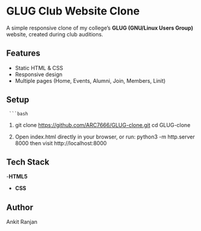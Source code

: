 # GLUG Club Website Clone

A simple responsive clone of my college’s **GLUG (GNU/Linux Users Group)** website, created during club auditions.

## Features
- Static HTML & CSS  
- Responsive design  
- Multiple pages (Home, Events, Alumni, Join, Members, Linit)  

## Setup
     ```bash
  1.  git clone https://github.com/ARC7666/GLUG-clone.git
      cd GLUG-clone

  2.  Open index.html directly in your browser, or run:
      python3 -m http.server 8000
      then visit http://localhost:8000

## Tech Stack
-**HTML5**
- **CSS**

## Author
Ankit Ranjan

